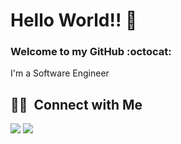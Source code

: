 # Hello World!! 👋

### Welcome to my GitHub :octocat:

I'm a Software Engineer 

<!--
**jorge-barrio/jorge-barrio** is a ✨ _special_ ✨ repository because its `README.md` (this file) appears on your GitHub profile.

Here are some ideas to get you started:

- 🔭 I’m currently working on ...
- 🌱 I’m currently learning ...
- 👯 I’m looking to collaborate on ...
- 🤔 I’m looking for help with ...
- 💬 Ask me about ...
- 📫 How to reach me: ...
- 😄 Pronouns: ...
- ⚡ Fun fact: ...
-->

<!--
## 🛠 &nbsp;Tech Stack


### Backend


![Python](https://img.shields.io/badge/-Python-05122A?style=flat&logo=python)&nbsp;
![Django](https://img.shields.io/badge/-Django-05122A?style=flat&logo=django&logoColor=18792A)&nbsp;
![Flask](https://img.shields.io/badge/-Flask-05122A?style=flat&logo=flask)&nbsp;
![Docker](https://img.shields.io/badge/-Docker-05122A?style=flat&logo=docker)\
![PostgreSQL](https://img.shields.io/badge/-PostgreSQL-05122A?style=flat&logo=postgresql)&nbsp;
![Redis](https://img.shields.io/badge/-Redis-05122A?style=flat&logo=redis)&nbsp;
![SQLAlchemy](https://img.shields.io/badge/-SQLAlchemy-05122A?style=flat&logo=amazondynamodb)&nbsp;
![Kubernetes](https://img.shields.io/badge/-Kubernetes-05122A?style=flat&logo=kubernetes)&nbsp;

### Frontend
![Vue](https://img.shields.io/badge/-Vue.js-05122A?style=flat&logo=vue.js)&nbsp;
![JavaScript](https://img.shields.io/badge/-JavaScript-05122A?style=flat&logo=javascript)&nbsp;
![HTML](https://img.shields.io/badge/-HTML-05122A?style=flat&logo=HTML5)&nbsp;
![CSS](https://img.shields.io/badge/-CSS-05122A?style=flat&logo=CSS3&logoColor=1572B6)&nbsp;

### Data
![PyTorch](https://img.shields.io/badge/-PyTorch-05122A?style=flat&logo=pytorch)&nbsp;
![PyTorch](https://img.shields.io/badge/-Fastai-05122A?style=flat&logo=fastai)&nbsp;
-->

<!--
### Tools
![Git](https://img.shields.io/badge/-Git-05122A?style=flat&logo=git)&nbsp;
![GitHub Actions](https://img.shields.io/badge/-GitHub_Actions-05122A?style=flat&logo=githubactions)&nbsp;
![AWS](https://img.shields.io/badge/-AWS-05122A?style=flat&logo=amazonaws)&nbsp;

![Sentry](https://img.shields.io/badge/-Sentry-05122A?style=flat&logo=sentry)&nbsp;
![Celery](https://img.shields.io/badge/-Celery-05122A?style=flat&logo=celery)&nbsp;
![RabbitMQ](https://img.shields.io/badge/-RabbitMQ-05122A?style=flat&logo=rabbitmq)&nbsp;
![Jenkins](https://img.shields.io/badge/-Jenkins-05122A?style=flat&logo=jenkins)&nbsp;
-->

<!--
### Other skills
![Java](https://img.shields.io/badge/-Java-05122A?style=flat&logo=Java&logoColor=F54747)&nbsp;
![C](https://img.shields.io/badge/-C-05122A?style=flat&logo=C&logoColor=A8B9CC)&nbsp;
-->

<!--
![GitHub](https://img.shields.io/badge/-GitHub-05122A?style=flat&logo=github)&nbsp;
![Markdown](https://img.shields.io/badge/-Markdown-05122A?style=flat&logo=markdown)\
![Visual Studio Code](https://img.shields.io/badge/-Visual%20Studio%20Code-05122A?style=flat&logo=visual-studio-code&logoColor=007ACC)&nbsp;
![Bootstrap](https://img.shields.io/badge/-Bootstrap-05122A?style=flat&logo=bootstrap&logoColor=563D7C)\
-->

<!--
## :computer: &nbsp;Projects
-->

<!--
## ⚙️ &nbsp;GitHub Analytics

<p align="center">
<a href="https://github.com/jorge-barrio">
  <img height="180em" src="https://github-readme-stats-eight-theta.vercel.app/api?username=jorge-barrio&show_icons=true&theme=algolia&include_all_commits=true&count_private=true"/>
  <img height="180em" src="https://github-readme-stats-eight-theta.vercel.app/api/top-langs/?username=jorge-barrio&layout=compact&langs_count=8&theme=algolia"/>
</a>
</p>
-->

## 🤝🏻 &nbsp;Connect with Me

<p align="start">
<a href="https://www.jorgebarrio.com"><img src="https://img.shields.io/badge/-jorgebarrio.com-3423A6?style=flat&logo=googlechrome&logoColor=white"/></a>
<a href="https://linkedin.com/in/jorge-barrio"><img src="https://img.shields.io/badge/-Jorge_Barrio-0077B5?style=flat&logo=Linkedin&logoColor=white"/></a>
</p>
